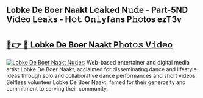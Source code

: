 ## Lobke De Boer Naakt L𝚎a𝚔ed N𝚞𝚍e - Part-5ND Vi𝚍𝚎o L𝚎a𝚔s - H𝚘𝚝 O𝚗𝚕yf𝚊ns P𝚑𝚘tos ezT3v

# <h2><a href="http://kf0nah.oniu.top/?m=Lobke+De+Boer+Naakt">🔗👉 🔴 Lobke De Boer Naakt P𝚑ot𝚘𝚜 V𝚒d𝚎o</a></h2>

[![Lobke De Boer Naakt Nu𝚍e𝚜](https://i.imgur.com/0qMVB7G.gif)](http://kf0nah.oniu.top/?m=Lobke+De+Boer+Naakt)
Web-based entertainer and digital media artist Lobke De Boer Naakt, acclaimed for disseminating dance and lifestyle ideas through solo and collaborative dance performances and short videos. Selfless volunteer Lobke De Boer Naakt, famed for their generosity and commitment to serving their community.  
